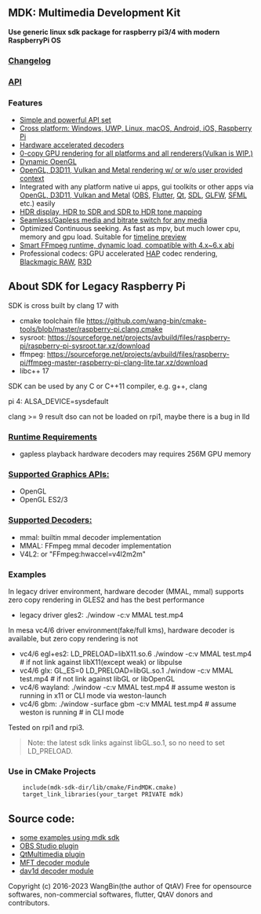 ## MDK: Multimedia Development Kit

**Use generic linux sdk package for raspberry pi3/4 with modern RaspberryPi OS**

### [Changelog](https://github.com/wang-bin/mdk-sdk/blob/master/Changelog.md)
### [API](https://github.com/wang-bin/mdk-sdk/wiki/Player-APIs)

### Features
- [Simple and powerful API set](https://github.com/wang-bin/mdk-sdk/wiki/Player-APIs)
- [Cross platform: Windows, UWP, Linux, macOS, Android, iOS, Raspberry Pi](https://github.com/wang-bin/mdk-sdk/wiki/System-Requirements)
- [Hardware accelerated decoders](https://github.com/wang-bin/mdk-sdk/wiki/Decoders)
- [0-copy GPU rendering for all platforms and all renderers(Vulkan is WIP.)](https://github.com/wang-bin/mdk-sdk/wiki/Zero-Copy-Renderer)
- [Dynamic OpenGL](https://github.com/wang-bin/mdk-sdk/wiki/OpenGL-Support-Matrix)
- [OpenGL, D3D11, Vulkan and Metal rendering w/ or w/o user provided context](https://github.com/wang-bin/mdk-sdk/wiki/Render-API)
- Integrated with any platform native ui apps, gui toolkits or other apps via [OpenGL, D3D11, Vulkan and Metal](https://github.com/wang-bin/mdk-sdk/wiki/Render-API) ([OBS](https://github.com/wang-bin/obs-mdk), [Flutter](https://pub.dev/packages/fvp), [Qt](https://github.com/wang-bin/mdk-examples/tree/master/Qt), [SDL](https://github.com/wang-bin/mdk-examples/tree/master/SDL), [GLFW](https://github.com/wang-bin/mdk-examples/tree/master/GLFW), [SFML](https://github.com/wang-bin/mdk-examples/tree/master/SFML) etc.) easily
- [HDR display, HDR to SDR and SDR to HDR tone mapping](https://github.com/wang-bin/mdk-sdk/wiki/Player-APIs#player-setcolorspace-value-void-vo_opaque--nullptr)
- [Seamless/Gapless media and bitrate switch for any media](https://github.com/wang-bin/mdk-sdk/wiki/Player-APIs#player-setcolorspace-value-void-vo_opaque--nullptr)
- Optimized Continuous seeking. As fast as mpv, but much lower cpu, memory and gpu load. Suitable for [timeline preview](https://github.com/wang-bin/mdk-sdk/wiki/Typical-Usage#timeline-preview)
- [Smart FFmpeg runtime, dynamic load, compatible with 4.x~6.x abi](https://github.com/wang-bin/mdk-sdk/wiki/FFmpeg-Runtime)
- Professional codecs: GPU accelerated [HAP](https://github.com/wang-bin/mdk-sdk/wiki/Decoders#hap) codec rendering, [Blackmagic RAW](https://github.com/wang-bin/mdk-sdk/wiki/Decoders#braw), [R3D](https://github.com/wang-bin/mdk-sdk/wiki/Decoders#r3d)

## About SDK for Legacy Raspberry Pi
SDK is cross built by clang 17 with
- cmake toolchain file https://github.com/wang-bin/cmake-tools/blob/master/raspberry-pi.clang.cmake
- sysroot: https://sourceforge.net/projects/avbuild/files/raspberry-pi/raspberry-pi-sysroot.tar.xz/download
- ffmpeg: https://sourceforge.net/projects/avbuild/files/raspberry-pi/ffmpeg-master-raspberry-pi-clang-lite.tar.xz/download
- libc++ 17

SDK can be used by any C or C++11 compiler, e.g. g++, clang

pi 4: ALSA_DEVICE=sysdefault

clang >= 9 result dso can not be loaded on rpi1, maybe there is a bug in lld

### [Runtime Requirements](https://github.com/wang-bin/mdk-sdk/wiki/System-Requirements#linux-desktop-raspberry-pi-64bit)
- gapless playback hardware decoders may requires 256M GPU memory

### [Supported Graphics APIs:](https://github.com/wang-bin/mdk-sdk/wiki/Render-API)
- OpenGL
- OpenGL ES2/3

### [Supported Decoders:](https://github.com/wang-bin/mdk-sdk/wiki/Decoders)
- mmal: builtin mmal decoder implementation
- MMAL: FFmpeg mmal decoder implementation
- V4L2: or "FFmpeg:hwaccel=v4l2m2m"

### Examples
In legacy driver environment, hardware decoder (MMAL, mmal) supports zero copy rendering in GLES2 and has the best performance
- legacy driver gles2: ./window -c:v MMAL test.mp4


In mesa vc4/6 driver environment(fake/full kms), hardware decoder is available, but zero copy rendering is not
- vc4/6 egl+es2: LD_PRELOAD=libX11.so.6 ./window -c:v MMAL test.mp4 # if not link against libX11(except weak) or libpulse
- vc4/6 glx: GL_ES=0 LD_PRELOAD=libGL.so.1 ./window -c:v MMAL test.mp4 # if not link against libGL or libOpenGL
- vc4/6 wayland: ./window -c:v MMAL test.mp4  # assume weston is running in x11 or CLI mode via weston-launch
- vc4/6 gbm: ./window -surface gbm -c:v MMAL test.mp4  # assume weston is running # in CLI mode

Tested on rpi1 and rpi3.

> Note: the latest sdk links against libGL.so.1, so no need to set LD_PRELOAD.

### Use in CMake Projects
```
	include(mdk-sdk-dir/lib/cmake/FindMDK.cmake)
	target_link_libraries(your_target PRIVATE mdk)
```

## Source code:
- [some examples using mdk sdk](https://github.com/wang-bin/mdk-examples)
- [OBS Studio plugin](https://github.com/wang-bin/obs-mdk)
- [QtMultimedia plugin](https://github.com/wang-bin/qtmultimedia-plugins-mdk)
- [MFT decoder module](https://github.com/wang-bin/mdk-mft)
- [dav1d decoder module](https://github.com/wang-bin/mdk-dav1d)

Copyright (c) 2016-2023 WangBin(the author of QtAV) <wbsecg1 at gmail.com>
Free for opensource softwares, non-commercial softwares, flutter, QtAV donors and contributors.